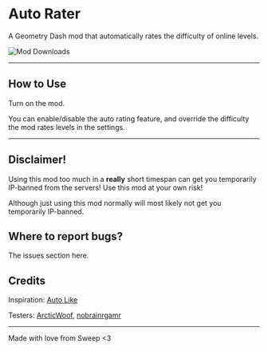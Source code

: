 # Auto Rater
A Geometry Dash mod that automatically rates the difficulty of online levels.

<img alt="Mod Downloads" src="https://img.shields.io/github/downloads/SweepSweep2/GD-Auto-Rater/total?logo=geode&logoColor=ffffff&label=Downloads">

---

## How to Use
Turn on the mod.

You can enable/disable the auto rating feature, and override the difficulty the mod rates levels in the settings.

---

## Disclaimer!
Using this mod too much in a <b>really</b> short timespan can get you temporarily IP-banned from the servers! Use this mod at your own risk!

Although just using this mod normally will most likely not get you temporarily IP-banned.

## Where to report bugs?
The issues section here.

## Credits
Inspiration: [Auto Like](mod:hbg1010.auto-like)

Testers: [ArcticWoof](https://www.youtube.com/@ArcticWoofxD), [nobrainrgamr](https://www.youtube.com/@nobrainrgamr)

---


Made with love from Sweep <3
